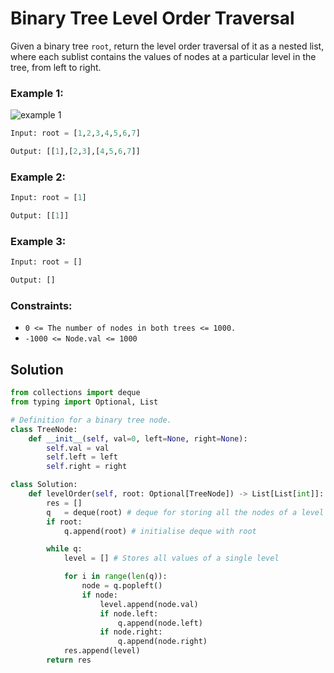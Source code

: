 # Binary Tree Level Order Traversal 
Given a binary tree `root`, return the level order traversal of it as a nested list, where each sublist contains the values of nodes at a particular level in the tree, from left to right.

### Example 1:

![example 1](https://imagedelivery.net/CLfkmk9Wzy8_9HRyug4EVA/a4639809-0754-4eda-221f-a4cd58bd9c00/public)
```python
Input: root = [1,2,3,4,5,6,7]

Output: [[1],[2,3],[4,5,6,7]]
```

### Example 2:
```python
Input: root = [1]

Output: [[1]]
```
### Example 3:
```python
Input: root = []

Output: []
```

### Constraints:
- `0 <= The number of nodes in both trees <= 1000.`
- `-1000 <= Node.val <= 1000`

## Solution
```python
from collections import deque
from typing import Optional, List

# Definition for a binary tree node.
class TreeNode:
    def __init__(self, val=0, left=None, right=None):
        self.val = val
        self.left = left
        self.right = right

class Solution:
    def levelOrder(self, root: Optional[TreeNode]) -> List[List[int]]:
        res = []
        q   = deque(root) # deque for storing all the nodes of a level
        if root:
            q.append(root) # initialise deque with root

        while q:
            level = [] # Stores all values of a single level

            for i in range(len(q)):
                node = q.popleft()
                if node:
                    level.append(node.val)
                    if node.left:
                        q.append(node.left)
                    if node.right:
                        q.append(node.right)
            res.append(level)
        return res
```